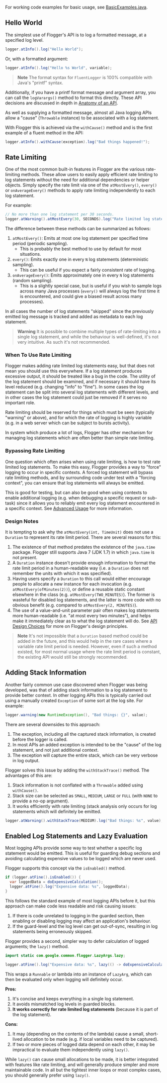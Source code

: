 For working code examples for basic usage, see
[BasicExamples.java](https://github.com/hagbard/the-flogger-manual/blob/main/src/main/java/net/goui/flogger/examples/BasicExamples.java).

## Hello World

The simplest use of Flogger's API is to log a formatted message, at a specified log level.

<!-- @formatter:off -->
```java
logger.atInfo().log("Hello World");
```

Or, with a formatted argument:

```java
logger.atInfo().log("Hello %s World", variable);
```
<!-- @formatter:on -->

> **Note**
> The format syntax for `FluentLogger` is 100% compatible with Java's "printf" syntax.

Additionally, if you have a printf format message and argument array, you can call the
`logVarargs()` method to format this directly. These API decisions are discussed in depth in
[Anatomy of an API](https://google.github.io/flogger/anatomy).

As well as supplying a formatted message, almost all Java logging APIs allow a "cause" (`Throwable`
instance) to be associated with a log statement.

With Flogger this is achieved via the `withCause()` method and is the first example of a fluent
method in the API:

<!-- @formatter:off -->
```java
logger.atInfo().withCause(exception).log("Bad things happened!");
```
<!-- @formatter:on -->

## Rate Limiting

One of the most common built-in features in Flogger are the various rate-limiting methods. These
allow users to easily apply efficient rate limiting to log statements without the need for
additional dependencies or helper objects. Simply specify the rate limit via one of the
`atMostEvery()`, `every()` or `onAverageEvery()` methods to apply rate limiting independently to
each log statement.

For example:

<!-- @formatter:off -->
```java
// No more than one log statement per 30 seconds.
logger.atWarning().atMostEvery(30, SECONDS).log("Rate limited log statement!");
```
<!-- @formatter:on -->

The difference between these methods can be summarized as follows:

1. `atMostEvery()`: Emits at most one log statement per specified time period (periodic sampling).
    * This is probably the best method to use by default for most situations.
2. `every()`: Emits exactly one in every `N` log statements (deterministic sampling).
    * This can be useful if you expect a fairly consistent rate of logging.
3. `onAverageEvery()`: Emits approximately one in every `N` log statements (random sampling).
    * This is a slightly special case, but is useful if you wish to sample logs across many Java
      processes (`every()` will always log the first time it is encountered, and could give a biased
      result across many processes).

In all cases the number of log statements "skipped" since the previously emitted log message is
tracked and added as metadata to each log statement.

> **Warning**
> It is possible to combine multiple types of rate-limiting into a single log statement, and while
> the behaviour is well-defined, it's not very intuitive. As such it's not recommended.

### When To Use Rate Limiting

Flogger makes adding rate limited log statements easy, but that does not mean you should use this
everywhere. If a log statement produces excessive output, it should be treated like a bug in the
code. The utility of the log statement should be examined, and if necessary it should have its
level reduced (e.g. changing "info" to "fine"). In some cases the log statement can be split into
several log statements with different levels, and in other cases the log statement could just be
removed if it serves no important role.

Rate limiting should be reserved for things which must be seen (typically "warning" or above), and
for which the rate of logging is highly variable (e.g. in a web server which can be subject to
bursts activity).

In system which produce a lot of logs, Flogger has other mechanism for managing log statements which
are often better than simple rate limiting.

### Bypassing Rate Limiting

One question which often arises when using rate limiting, is how to test rate limited log
statements. To make this easy, Flogger provides a way to "force" logging to occur in specific
contexts. A forced log statement will bypass rate limiting methods, and by surrounding code under
test with a "forcing context", you can ensure that log statements will always be emitted.

This is good for testing, but can also be good when using contexts to enable additional logging
(e.g. when debugging a specific request or sub-task) since it allows you to reliably emit every log
statement encountered in a specific context. See [Advanced Usage](Advanced-Usage.md) for more
information.

### Design Notes

It is tempting to ask why the `atMostEvery(int, TimeUnit)` does not use a `Duration` to represent
its rate limit period. There are several reasons for this:

1. The existence of that method predates the existence of the `java.time` package. Flogger still
   supports Java 7 (JDK 1.7) in which `java.time` is not present.
2. A `Duration` instance doesn't provide enough information to format the rate limit period in a
   human-readable way (i.e. a `Duration` does not remember the units with which it was specified).
3. Having users specify a `Duration` to this call would either encourage people to allocate a new
   instance for each invocation (e.g. `atMostEvery(ofMinutes(2))`), or define a reusable static
   constant elsewhere in the class (e.g. `atMostEvery(TWO_MINUTES)`). The former is wasteful for
   disabled log statements, and the latter is more code with no obvious benefit (e.g. compared
   to `atMostEvery(2, MINUTES)`).
4. The use of a value-and-unit parameter pair often makes log statements more human-readable (i.e.
   "at most every two minutes"), and helps make it immediately clear as to what the log statement
   will do. See [API Design Choices](Background.md#api-design-choices) for more on Flogger's
   design principles.

> **Note**
> It's not impossible that a `Duration` based method could be added in the future, and this would
> help in the rare cases where a variable rate limit period is needed. However, even if such a
> method existed, for most normal usage where the rate limit period is constant, the existing API
> would still be strongly recommended.

## Adding Stack Information

Another fairly common use case discovered when Flogger was being developed, was that of adding stack
information to a log statement to provide better context. In other logging APIs this is typically
carried out using a manually created `Exception` of some sort at the log site. For example:

<!-- @formatter:off -->
```java
logger.warning(new RuntimeException(), "Bad things: {}", value);
```
<!-- @formatter:on -->

There are several downsides to this approach:

1. The exception, including all the captured stack information, is created before the logger is
   called.
2. In most APIs an added exception is intended to be the "cause" of the log statement, and not just
   additional context.
3. The exception will capture the entire stack, which can be very verbose in log output.

Flogger solves this issue by adding the `withStackTrace()` method. The advantages of this are:

1. Stack information is not conflated with a `Throwable` added using `withCause()`.
2. Stack size can be selected as `SMALL`, `MEDIUM`, `LARGE` or `FULL` (with `NONE` to provide a
   no-op argument).
3. It works efficiently with rate limiting (stack analysis only occurs for log statements which will
   definitely be emitted.

<!-- @formatter:off -->
```java
logger.atWarning().withStackTrace(MEDIUM).log("Bad things: %s", value);
```
<!-- @formatter:on -->

## Enabled Log Statements and Lazy Evaluation

Most logging APIs provide some way to test whether a specific log statement would be emitted. This
is useful for guarding debug sections and avoiding calculating expensive values to be logged which
are never used.

Flogger supports this concept via the `isEnabled()` method.

<!-- @formatter:off -->
```java
if (logger.atFine().isEnabled()) {
  var loggedData = doExpensiveCalculation();
  logger.atFine().log("Expensive data: %s", loggedData);
}
```
<!-- @formatter:on -->

This follows the standard example of most logging APIs before it, but this approach can make code
less readable and risk causing issues:

1. If there is code unrelated to logging in the guarded section, then enabling or disabling logging
   may affect an application's behaviour.
2. If the guard-level and the log level can get out-of-sync, resulting in log statements being
   erroneously skipped.

Flogger provides a second, simpler way to defer calculation of logged arguments; the `lazy()`
method.

<!-- @formatter:off -->
```java
import static com.google.common.flogger.LazyArgs.lazy;

logger.atFine().log("Expensive data: %s", lazy(() -> doExpensiveCalculation()));
```
<!-- @formatter:on -->

This wraps a `Runnable` or lambda into an instance of `LazyArg`, which can then be evaluated only
when logging will definitely occur.

**Pros:**

1. It's concise and keeps everything in a single log statement.
2. It avoids mismatched log levels in guarded blocks.
3. **It works correctly for rate limited log statements** (because it is part of the log statement).

**Cons:**

1. It may (depending on the contents of the lambda) cause a small, short-lived allocation to be
   made (e.g. if local variables need to be captured).
2. If two or more pieces of logged data depend on each other, it may be impractical to evaluate them
   independently using `lazy()`.

While `lazy()` can cause small allocations to be made, it is better integrated with features like
rate limiting, and will generally produce simpler and more maintainable code. In all but the
tightest inner loops or most complex cases, you should generally prefer using `lazy()`.

